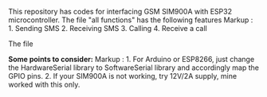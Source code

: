 This repository has codes for interfacing GSM SIM900A with ESP32 microcontroller.
The file "all functions" has the following features
Markup : 1. Sending SMS
        2. Receiving SMS
        3. Calling
        4. Receive a call
        
The file 

**Some points to consider:**
 Markup : 1. For Arduino or ESP8266, just change the HardwareSerial library to SoftwareSerial library and accordingly map the GPIO pins.
          2. If your SIM900A is not working, try 12V/2A supply, mine worked with this only.
